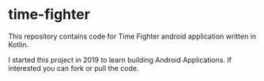 # time-fighter

This repository contains code for Time Fighter android application written in Kotlin.

I started this project in 2019 to learn building Android Applications. If interested you can fork or pull the code.
